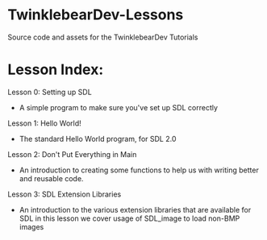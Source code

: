 TwinklebearDev-Lessons
======================

Source code and assets for the TwinklebearDev Tutorials

# Lesson Index:
Lesson 0: Setting up SDL   
- A simple program to make sure you've set up SDL correctly

Lesson 1: Hello World!
- The standard Hello World program, for SDL 2.0

Lesson 2: Don't Put Everything in Main
- An introduction to creating some functions to help us with writing better and reusable code.

Lesson 3: SDL Extension Libraries
- An introduction to the various extension libraries that are available for SDL in this lesson we cover usage of SDL_image to load non-BMP images